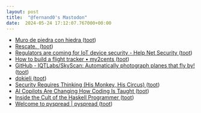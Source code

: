 ```yaml
---
layout: post
title:  "@fernand0's Mastodon"
date:  2024-05-24 17:12:07.767000+00:00
---
```

*  [Muro de piedra  con hiedra ](https://www.flickr.com/photos/fernand0/53715654769) ([toot](https://mastodon.social/@fernand0/112497179214833408))
*  [Rescate.  ](https://avecesunafoto.wordpress.com/2024/05/24/rescate) ([toot](https://mastodon.social/@fernand0/112497179078686269))
*  [Regulators are coming for IoT device security - Help Net Security ](https://www.helpnetsecurity.com/2024/05/09/iot-device-security) ([toot](https://mastodon.social/@fernand0/112497151443547744))
*  [How to build a flight tracker • my2cents ](https://frightanic.com/iot/how-to-build-a-flight-tracker) ([toot](https://mastodon.social/@fernand0/112497012488453114))
*  [GitHub - IQTLabs/SkyScan: Automatically photograph planes that fly by! ](https://github.com/IQTLabs/SkySca) ([toot](https://mastodon.social/@fernand0/112496858745403675))
*  [dokieli ](https://dokie.li) ([toot](https://mastodon.social/@fernand0/112496458836153854))
*  [Security Requires Thinking (His Monkey, His Circus) ](https://dgshow.org/21) ([toot](https://mastodon.social/@fernand0/112496325355235304))
*  [AI Copilots Are Changing How Coding Is Taught ](https://spectrum.ieee.org/ai-codin) ([toot](https://mastodon.social/@fernand0/112496050436670734))
*  [Inside the Cult of the Haskell Programmer  ](https://www.wired.com/story/inside-the-cult-of-the-haskell-programmer/) ([toot](https://mastodon.social/@fernand0/112495742615394759))
*  [Welcome to pyspread \| pyspread ](https://pyspread.gitlab.io) ([toot](https://mastodon.social/@fernand0/112495623032396729))

